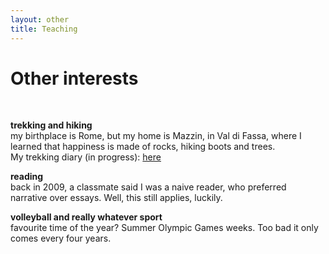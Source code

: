 ```yaml
---
layout: other
title: Teaching
---
```


<h1 class = "pageTitle"> Other interests </h1>
<br>

<b> trekking and hiking </b>  <br>
my birthplace is Rome, but my home is Mazzin, in Val di Fassa,  where I learned that happiness is made of rocks, hiking boots and trees.  
My trekking diary (in progress): <a href="https://www.google.com/maps/d/u/0/edit?mid=1LPrLPw3xdlhifAfBI97iSLqygzLYiVH5&usp=sharing">here</a> 


<b> reading </b> <br>
back in 2009, a classmate said I was a naive reader, who preferred narrative over essays. Well, this still applies, luckily. 


<b> volleyball and really whatever sport </b> <br>
favourite time of the year?  Summer Olympic Games weeks. Too bad it only comes every four years. 
